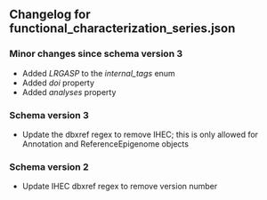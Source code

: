 ## Changelog for functional_characterization_series.json

### Minor changes since schema version 3

* Added *LRGASP* to the *internal_tags* enum
* Added *doi* property
* Added *analyses* property

### Schema version 3

* Update the dbxref regex to remove IHEC; this is only allowed for Annotation and ReferenceEpigenome objects

### Schema version 2

* Update IHEC dbxref regex to remove version number
